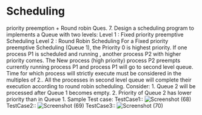 # Scheduling
priority preemption + Round robin
Ques. 7.  Design a scheduling program to implements a Queue with two levels:
Level 1 : Fixed priority preemptive Scheduling
Level 2 : Round Robin Scheduling For a Fixed priority preemptive Scheduling (Queue 1), the Priority 0 is highest priority. 
If one process P1 is scheduled and running , another process P2 with higher priority comes. The New process (high priority) process P2 preempts currently running process P1 and process P1 will go to second level queue. Time for which process will strictly execute must be considered in the multiples of 2..
All the processes in second level queue will complete their execution according to round robin scheduling.
Consider: 1. Queue 2 will be processed after Queue 1 becomes empty. 
          2. Priority of Queue 2 has lower priority than in Queue 1. 
Sample Test case:
  TestCase1::
![Screenshot (68)](https://user-images.githubusercontent.com/47757720/56092086-13846700-5ed5-11e9-9650-9edf766a2db1.png)
 TestCase2::
![Screenshot (69)](https://user-images.githubusercontent.com/47757720/56092126-84c41a00-5ed5-11e9-80a8-9f5d82b391f5.png)
 TestCase3::
![Screenshot (70)](https://user-images.githubusercontent.com/47757720/56092127-85f54700-5ed5-11e9-974e-37ff558b425a.png)
